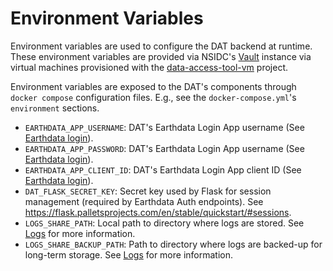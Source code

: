 # Environment Variables

Environment variables are used to configure the DAT backend at runtime. These
environment variables are provided via NSIDC's
[Vault](https://www.hashicorp.com/en/products/vault) instance via virtual
machines provisioned with the
[data-access-tool-vm](https://github.com/nsidc/data-access-tool-vm) project.

Environment variables are exposed to the DAT's components through
`docker compose` configuration files. E.g., see the `docker-compose.yml`'s
`environment` sections.

- `EARTHDATA_APP_USERNAME`: DAT's Earthdata Login App username (See
  [Earthdata login](developing_with_edd.qmd#earthdata-login)).
- `EARTHDATA_APP_PASSWORD`: DAT's Earthdata Login App username (See
  [Earthdata login](developing_with_edd.qmd#earthdata-login)).
- `EARTHDATA_APP_CLIENT_ID`: DAT's Earthdata Login App client ID (See
  [Earthdata login](developing_with_edd.qmd#earthdata-login)).
- `DAT_FLASK_SECRET_KEY`: Secret key used by Flask for session management
  (required by Earthdata Auth endpoints). See
  <https://flask.palletsprojects.com/en/stable/quickstart/#sessions>.
- `LOGS_SHARE_PATH`: Local path to directory where logs are stored. See
  [Logs](logs.md) for more information.
- `LOGS_SHARE_BACKUP_PATH`: Path to directory where logs are backed-up for
  long-term storage. See [Logs](logs.md) for more information.

